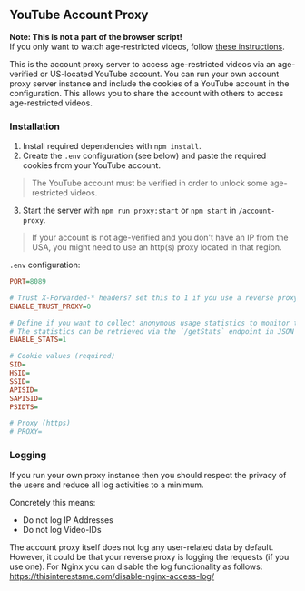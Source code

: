 ## YouTube Account Proxy

<b>Note: This is not a part of the browser script!</b>
<br>If you only want to watch age-restricted videos, follow <a href="https://github.com/zerodytrash/Simple-YouTube-Age-Restriction-Bypass#installation">these instructions</a>.

This is the account proxy server to access age-restricted videos via an age-verified or US-located YouTube account. You can run your own account proxy server instance and include the cookies of a YouTube account in the configuration. This allows you to share the account with others to access age-restricted videos.

### Installation
1. Install required dependencies with `npm install`.
2. Create the `.env` configuration (see below) and paste the required cookies from your YouTube account.
> The YouTube account must be verified in order to unlock some age-restricted videos.
3. Start the server with `npm run proxy:start` or `npm start` in `/account-proxy`.

> If your account is not age-verified and you don't have an IP from the USA, you might need to use an http(s) proxy located in that region.

``.env`` configuration:

````ini
PORT=8089

# Trust X-Forwarded-* headers? set this to 1 if you use a reverse proxy like Nginx with a corresponding configuration.
ENABLE_TRUST_PROXY=0

# Define if you want to collect anonymous usage statistics to monitor the server load
# The statistics can be retrieved via the `/getStats` endpoint in JSON format
ENABLE_STATS=1

# Cookie values (required)
SID=
HSID=
SSID=
APISID=
SAPISID=
PSIDTS=

# Proxy (https)
# PROXY=
````

### Logging

If you run your own proxy instance then you should respect the privacy of the users and reduce all log activities to a minimum.

Concretely this means:
- Do not log IP Addresses
- Do not log Video-IDs

The account proxy itself does not log any user-related data by default. However, it could be that your reverse proxy is logging the requests (if you use one).
For Nginx you can disable the log functionality as follows: https://thisinterestsme.com/disable-nginx-access-log/
